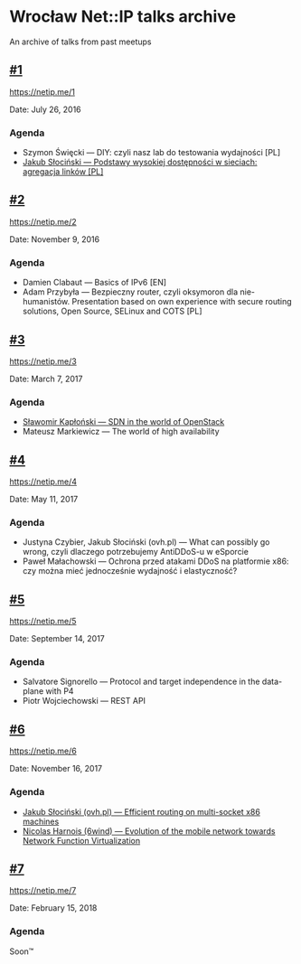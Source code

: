# Wrocław Net::IP talks archive
An archive of talks from past meetups

## [#1](https://netip.me/1)
https://netip.me/1

Date: July 26, 2016

### Agenda
* Szymon Święcki — DIY: czyli nasz lab do testowania wydajności [PL]
* [Jakub Słociński — Podstawy wysokiej dostępności w sieciach: agregacja linków [PL]](talks/1/podstawy-wysokiej-dostępności-w-sieciach-agregacja-łączy.pptx)


## [#2](https://netip.me/2)
https://netip.me/2

Date: November 9, 2016

### Agenda
* Damien Clabaut — Basics of IPv6 [EN]
* Adam Przybyła — Bezpieczny router, czyli oksymoron dla nie-humanistów. Presentation based on own experience with secure routing solutions, Open Source, SELinux and COTS [PL]


## [#3](https://netip.me/3)
https://netip.me/3

Date: March 7, 2017

### Agenda
* [Sławomir Kapłoński — SDN in the world of OpenStack](https://slawqo.github.io/neutron_openstack_sdn/)
* Mateusz Markiewicz — The world of high availability


## [#4](4https://netip.me/4)
https://netip.me/4

Date: May 11, 2017

### Agenda
* Justyna Czybier, Jakub Słociński (ovh.pl) — What can possibly go wrong, czyli dlaczego potrzebujemy AntiDDoS-u w eSporcie
* Paweł Małachowski — Ochrona przed atakami DDoS na platformie x86: czy można mieć jednocześnie wydajność i elastyczność?


## [#5](https://netip.me/5)
https://netip.me/5

Date: September 14, 2017

### Agenda
* Salvatore Signorello — Protocol and target independence in the data-plane with P4
* Piotr Wojciechowski — REST API


## [#6](https://netip.me/6)
https://netip.me/6

Date: November 16, 2017

### Agenda
* [Jakub Słociński (ovh.pl) — Efficient routing on multi-socket x86 machines](talks/6/x86_efficient_routing_EN.pdf)
* [Nicolas Harnois (6wind) — Evolution of the mobile network towards Network Function Virtualization](talks/6/Mobile_network_evolution_towards_NFV.pdf)


## [#7](https://netip.me/7)
https://netip.me/7

Date: February 15, 2018

### Agenda
Soon™
